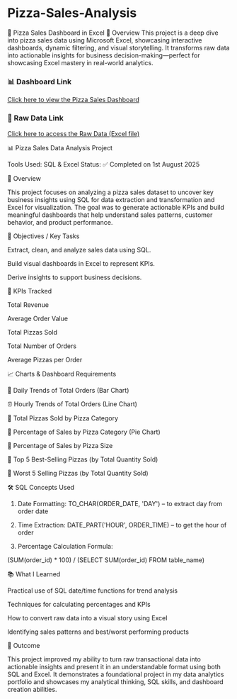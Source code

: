 # Pizza-Sales-Analysis
🍕 Pizza Sales Dashboard in Excel 
📌 Overview This project is a deep dive into pizza sales data using Microsoft Excel, showcasing interactive dashboards, dynamic filtering, and visual storytelling. It transforms raw data into actionable insights for business decision-making—perfect for showcasing Excel mastery in real-world analytics.

### 📊 Dashboard Link  
[Click here to view the Pizza Sales Dashboard](https://github.com/ibrahim22-11/Pizza-Sales-Analysis/blob/main/Dashboard..jpg)

### 📂 Raw Data Link  
[Click here to access the Raw Data (Excel file)](https://github.com/ibrahim22-11/Pizza-Sales-Analysis/blob/main/RawData.xlsx)


📊  Pizza Sales Data Analysis Project

Tools Used: SQL & Excel
Status: ✅ Completed on 1st August 2025

🧾 Overview

This project focuses on analyzing a pizza sales dataset to uncover key business insights using SQL for data extraction and transformation and Excel for visualization. The goal was to generate actionable KPIs and build meaningful dashboards that help understand sales patterns, customer behavior, and product performance.


🧠 Objectives / Key Tasks

Extract, clean, and analyze sales data using SQL.

Build visual dashboards in Excel to represent KPIs.

Derive insights to support business decisions.


📌 KPIs Tracked

Total Revenue

Average Order Value

Total Pizzas Sold

Total Number of Orders

Average Pizzas per Order


📈 Charts & Dashboard Requirements

📅 Daily Trends of Total Orders (Bar Chart)

⏰ Hourly Trends of Total Orders (Line Chart)

🍕 Total Pizzas Sold by Pizza Category

🧀 Percentage of Sales by Pizza Category (Pie Chart)

🍕 Percentage of Sales by Pizza Size

🥇 Top 5 Best-Selling Pizzas (by Total Quantity Sold)

🥄 Worst 5 Selling Pizzas (by Total Quantity Sold)


🛠 SQL Concepts Used

1. Date Formatting:
TO_CHAR(ORDER_DATE, 'DAY') – to extract day from order date


2. Time Extraction:
DATE_PART('HOUR', ORDER_TIME) – to get the hour of order


3. Percentage Calculation Formula:

(SUM(order_id) * 100) / 
(SELECT SUM(order_id) FROM table_name)


📚 What I Learned

Practical use of SQL date/time functions for trend analysis

Techniques for calculating percentages and KPIs

How to convert raw data into a visual story using Excel

Identifying sales patterns and best/worst performing products


🚀 Outcome

This project improved my ability to turn raw transactional data into actionable insights and present it in an understandable format using both SQL and Excel. It demonstrates a foundational project in my data analytics portfolio and showcases my analytical thinking, SQL skills, and dashboard creation abilities.
